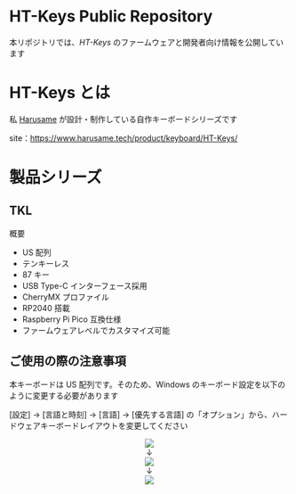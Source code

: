 # HT-Keys Public Repository

本リポジトリでは、_HT-Keys_ のファームウェアと開発者向け情報を公開しています

# HT-Keys とは

私 [Harusame](https://twitter.com/HarusameTech) が設計・制作している自作キーボードシリーズです

site：<https://www.harusame.tech/product/keyboard/HT-Keys/>

# 製品シリーズ

## TKL

概要

- US 配列
- テンキーレス
- 87 キー
- USB Type-C インターフェース採用
- CherryMX プロファイル
- RP2040 搭載
- Raspberry Pi Pico 互換仕様
- ファームウェアレベルでカスタマイズ可能

## ご使用の際の注意事項

本キーボードは US 配列です。そのため、Windows のキーボード設定を以下のように変更する必要があります

[設定] -> [言語と時刻] -> [言語] -> [優先する言語] の「オプション」から、ハードウェアキーボードレイアウトを変更してください

<div align="center"><img src="https://user-images.githubusercontent.com/95992721/223290590-b2c7e64a-7791-4b0e-9e55-03f8c428e896.png"></div>
<div align="center">↓</div>
<div align="center"><img src="https://user-images.githubusercontent.com/95992721/223290757-b25cfca1-7e08-4824-9c6c-0a4f3b5d9bf7.png"></div>
<div align="center">↓</div>
<div align="center"><img src="https://user-images.githubusercontent.com/95992721/223290737-ae6536b0-0dc5-4523-9bb1-e338c6b78499.png"></div>
